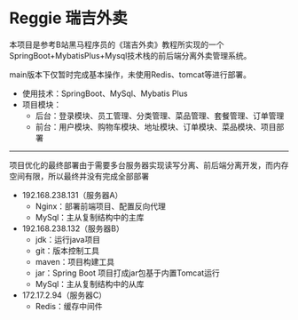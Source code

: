 # Reggie 瑞吉外卖
本项目是参考B站黑马程序员的《瑞吉外卖》教程所实现的一个SpringBoot+MybatisPlus+Mysql技术栈的前后端分离外卖管理系统。

main版本下仅暂时完成基本操作，未使用Redis、tomcat等进行部署。

* 使用技术：SpringBoot、MySql、Mybatis Plus
* 项目模块：
  * 后台：登录模块、员工管理、分类管理、菜品管理、套餐管理、订单管理
  * 前台：用户模块、购物车模块、地址模块、订单模块、菜品模块、项目部署

---

项目优化的最终部署由于需要多台服务器实现读写分离、前后端分离开发，而内存空间有限，所以最终并没有完成全部部署
  * 192.168.238.131（服务器A）
    * Nginx：部署前端项目、配置反向代理
    * MySql：主从复制结构中的主库
  * 192.168.238.132（服务器B）
    * jdk：运行java项目
    * git：版本控制工具
    * maven：项目构建工具
    * jar：Spring Boot 项目打成jar包基于内置Tomcat运行
    * MySql：主从复制结构中的从库
  * 172.17.2.94（服务器C）
    * Redis：缓存中间件
